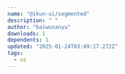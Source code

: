 ```yaml
---
name: "@ikun-ui/segmented"
description: " "
author: "baiwusanyu"
downloads: 1
dependents: 1
updated: "2025-01-24T03:49:17.272Z"
tags: 
  - ui
---
```

